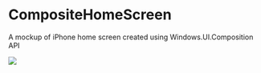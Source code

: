 # CompositeHomeScreen
A mockup of iPhone home screen created using Windows.UI.Composition API

<img src="https://cloud.githubusercontent.com/assets/7021835/14696195/e990ce0e-072d-11e6-87d0-eaff3a90080a.gif" />
